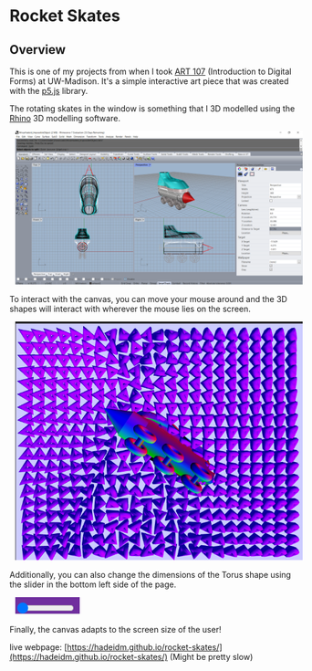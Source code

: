 # Rocket Skates 

## Overview

This is one of my projects from when I took [ART 107](https://guide.wisc.edu/courses/art/) (Introduction to Digital Forms) at UW-Madison. It's a simple interactive art piece that was created with the [p5.js](https://p5js.org/) library.  


The rotating skates in the window is something that I 3D modelled using the [Rhino](https://www.rhino3d.com/) 3D modelling software.

<img src='3d.png' alt="skates" style="margin-left: 10px"/><br>


To interact with the canvas, you can move your mouse around and the 3D shapes will interact with wherever the mouse lies on the screen.

 <img src='demo.png' alt="demo" style="margin-left: 10px"/><br>


<p>Additionally, you can also change the dimensions of the Torus shape using the slider in the bottom left side of the page.</p>

 <img src='slider.png' alt="slider" style="margin-left: 10px"/>

Finally, the canvas adapts to the screen size of the user!

live webpage: [https://hadeidm.github.io/rocket-skates/](https://hadeidm.github.io/rocket-skates/) (Might be pretty slow)
